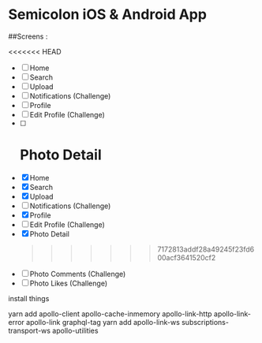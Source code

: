 # Semicolon iOS & Android App

##Screens :

<<<<<<< HEAD

- [ ] Home
- [ ] Search
- [ ] Upload
- [ ] Notifications (Challenge)
- [ ] Profile
- [ ] Edit Profile (Challenge)
- [ ] # Photo Detail
- [x] Home
- [x] Search
- [x] Upload
- [ ] Notifications (Challenge)
- [x] Profile
- [ ] Edit Profile (Challenge)
- [x] Photo Detail
  > > > > > > > 7172813addf28a49245f23fd600acf3641520cf2
- [ ] Photo Comments (Challenge)
- [ ] Photo Likes (Challenge)

install things

yarn add apollo-client apollo-cache-inmemory apollo-link-http apollo-link-error apollo-link graphql-tag
yarn add apollo-link-ws subscriptions-transport-ws apollo-utilities
